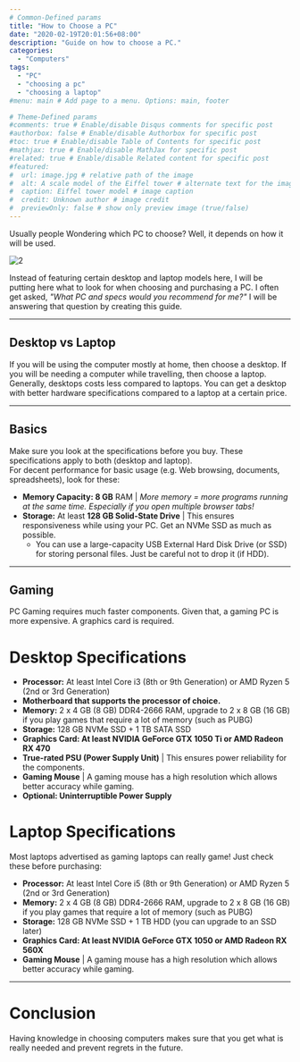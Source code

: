 ```yaml
---
# Common-Defined params
title: "How to Choose a PC"
date: "2020-02-19T20:01:56+08:00"
description: "Guide on how to choose a PC."
categories:
  - "Computers"
tags:
  - "PC"
  - "choosing a pc"
  - "choosing a laptop"
#menu: main # Add page to a menu. Options: main, footer

# Theme-Defined params
#comments: true # Enable/disable Disqus comments for specific post
#authorbox: false # Enable/disable Authorbox for specific post
#toc: true # Enable/disable Table of Contents for specific post
#mathjax: true # Enable/disable MathJax for specific post
#related: true # Enable/disable Related content for specific post
#featured:
#  url: image.jpg # relative path of the image
#  alt: A scale model of the Eiffel tower # alternate text for the image
#  caption: Eiffel tower model # image caption
#  credit: Unknown author # image credit
#  previewOnly: false # show only preview image (true/false)
---
```

Usually people Wondering which PC to choose? Well, it depends on how it will be used.
<!--more-->
![2](/img/choosing-computers/2.jpg)
<!--more-->
Instead of featuring certain desktop and laptop models here, I will be putting here what to look for when choosing and purchasing a PC. I often get asked, *"What PC and specs would you recommend for me?"* I will be answering that question by creating this guide.
<!--more-->
***
## Desktop vs Laptop
If you will be using the computer mostly at home, then choose a desktop. If you will be needing a computer while travelling, then choose a laptop.  
Generally, desktops costs less compared to laptops. You can get a desktop with better hardware specifications compared to a laptop at a certain price.
***
## Basics
Make sure you look at the specifications before you buy. These specifications apply to both (desktop and laptop).  
For decent performance for basic usage (e.g. Web browsing, documents, spreadsheets), look for these:  
* **Memory Capacity: 8 GB** RAM | *More memory = more programs running at the same time. Especially if you open multiple browser tabs!*
* **Storage:** At least **128 GB Solid-State Drive** | This ensures responsiveness while using your PC. Get an NVMe SSD as much as possible.
    - You can use a large-capacity USB External Hard Disk Drive (or SSD) for storing personal files. Just be careful not to drop it (if HDD).
***
## Gaming
PC Gaming requires much faster components. Given that, a gaming PC is more expensive. A graphics card is required.  
# Desktop Specifications
* **Processor:** At least Intel Core i3 (8th or 9th Generation) or AMD Ryzen 5 (2nd or 3rd Generation)
* **Motherboard that supports the processor of choice.**
* **Memory:** 2 x 4 GB (8 GB) DDR4-2666 RAM, upgrade to 2 x 8 GB (16 GB) if you play games that require a lot of memory (such as PUBG)
* **Storage:** 128 GB NVMe SSD + 1 TB SATA SSD
* **Graphics Card: At least NVIDIA GeForce GTX 1050 Ti or AMD Radeon RX 470**  
* **True-rated PSU (Power Supply Unit)** | This ensures power reliability for the components.
* **Gaming Mouse** | A gaming mouse has a high resolution which allows better accuracy while gaming.
* **Optional: Uninterruptible Power Supply**
# Laptop Specifications
Most laptops advertised as gaming laptops can really game! Just check these before purchasing:
* **Processor:** At least Intel Core i5 (8th or 9th Generation) or AMD Ryzen 5 (2nd or 3rd Generation)
* **Memory:** 2 x 4 GB (8 GB) DDR4-2666 RAM, upgrade to 2 x 8 GB (16 GB) if you play games that require a lot of memory (such as PUBG)
* **Storage:** 128 GB NVMe SSD + 1 TB HDD (you can upgrade to an SSD later)
* **Graphics Card: At least NVIDIA GeForce GTX 1050 or AMD Radeon RX 560X**  
* **Gaming Mouse** | A gaming mouse has a high resolution which allows better accuracy while gaming.
***
# Conclusion
Having knowledge in choosing computers makes sure that you get what is really needed and prevent regrets in the future.
